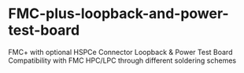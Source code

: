 # FMC-plus-loopback-and-power-test-board
FMC+ with optional HSPCe Connector Loopback &amp; Power Test Board
Compatibility with FMC HPC/LPC through different soldering schemes 
